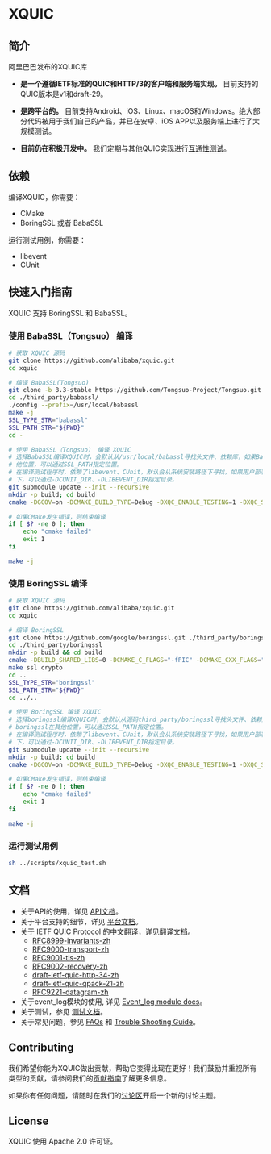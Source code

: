 # XQUIC

## 简介

阿里巴巴发布的XQUIC库

* **是一个遵循IETF标准的QUIC和HTTP/3的客户端和服务端实现。** 目前支持的QUIC版本是v1和draft-29。

* **是跨平台的。** 目前支持Android、iOS、Linux、macOS和Windows。绝大部分代码被用于我们自己的产品，并已在安卓、iOS APP以及服务端上进行了大规模测试。

* **目前仍在积极开发中。** 我们定期与其他QUIC实现进行[互通性测试](https://interop.seemann.io/)。

## 依赖

编译XQUIC，你需要：
* CMake
* BoringSSL 或者 BabaSSL

运行测试用例，你需要：
* libevent
* CUnit

## 快速入门指南

XQUIC 支持 BoringSSL 和 BabaSSL。

### 使用 BabaSSL（Tongsuo） 编译

```bash
# 获取 XQUIC 源码
git clone https://github.com/alibaba/xquic.git
cd xquic

# 编译 BabaSSL(Tongsuo)
git clone -b 8.3-stable https://github.com/Tongsuo-Project/Tongsuo.git ./third_party/babassl
cd ./third_party/babassl/
./config --prefix=/usr/local/babassl
make -j
SSL_TYPE_STR="babassl"
SSL_PATH_STR="${PWD}"
cd -

# 使用 BabaSSL（Tongsuo） 编译 XQUIC
# 选择BabaSSL编译XQUIC时，会默认从/usr/local/babassl寻找头文件、依赖库，如果BabaSSL在其
# 他位置，可以通过SSL_PATH指定位置。
# 在编译测试程序时，依赖了libevent、CUnit，默认会从系统安装路径下寻找，如果用户部署在特定位置
# 下，可以通过-DCUNIT_DIR、-DLIBEVENT_DIR指定目录。
git submodule update --init --recursive
mkdir -p build; cd build
cmake -DGCOV=on -DCMAKE_BUILD_TYPE=Debug -DXQC_ENABLE_TESTING=1 -DXQC_SUPPORT_SENDMMSG_BUILD=1 -DXQC_ENABLE_EVENT_LOG=1 -DXQC_ENABLE_BBR2=1 -DXQC_ENABLE_RENO=1 -DSSL_TYPE=${SSL_TYPE_STR} -DSSL_PATH=${SSL_PATH_STR} ..

# 如果CMake发生错误，则结束编译
if [ $? -ne 0 ]; then
    echo "cmake failed"
    exit 1
fi

make -j
```

### 使用 BoringSSL 编译

```bash
# 获取 XQUIC 源码
git clone https://github.com/alibaba/xquic.git
cd xquic

# 编译 BoringSSL
git clone https://github.com/google/boringssl.git ./third_party/boringssl
cd ./third_party/boringssl
mkdir -p build && cd build
cmake -DBUILD_SHARED_LIBS=0 -DCMAKE_C_FLAGS="-fPIC" -DCMAKE_CXX_FLAGS="-fPIC" ..
make ssl crypto
cd ..
SSL_TYPE_STR="boringssl"
SSL_PATH_STR="${PWD}"
cd ../..

# 使用 BoringSSL 编译 XQUIC
# 选择boringssl编译XQUIC时，会默认从源码third_party/boringssl寻找头文件、依赖库，如果
# boringssl在其他位置，可以通过SSL_PATH指定位置。
# 在编译测试程序时，依赖了libevent、CUnit，默认会从系统安装路径下寻找，如果用户部署在特定位置
# 下，可以通过-DCUNIT_DIR、-DLIBEVENT_DIR指定目录。
git submodule update --init --recursive
mkdir -p build; cd build
cmake -DGCOV=on -DCMAKE_BUILD_TYPE=Debug -DXQC_ENABLE_TESTING=1 -DXQC_SUPPORT_SENDMMSG_BUILD=1 -DXQC_ENABLE_EVENT_LOG=1 -DXQC_ENABLE_BBR2=1 -DXQC_ENABLE_RENO=1 -DSSL_TYPE=${SSL_TYPE_STR} -DSSL_PATH=${SSL_PATH_STR} ..

# 如果CMake发生错误，则结束编译
if [ $? -ne 0 ]; then
    echo "cmake failed"
    exit 1
fi

make -j
```

### 运行测试用例

```bash
sh ../scripts/xquic_test.sh
```

## 文档

* 关于API的使用，详见 [API文档](../../docs/API.md)。
* 关于平台支持的细节，详见 [平台文档](../../docs/Platforms.md)。
* 关于 IETF QUIC Protocol 的中文翻译，详见翻译文档。
    - [RFC8999-invariants-zh](../../docs/translation/rfc8999-invariants-zh.md)
    - [RFC9000-transport-zh](../../docs/translation/rfc9000-transport-zh.md)
    - [RFC9001-tls-zh](../../docs/translation/rfc9001-tls-zh.md)
    - [RFC9002-recovery-zh](../../docs/translation/rfc9002-recovery-zh.md)
    - [draft-ietf-quic-http-34-zh](../../docs/translation/draft-ietf-quic-http-34-zh.md)
    - [draft-ietf-quic-qpack-21-zh](../../docs/translation/draft-ietf-quic-qpack-21-zh.md)
    - [RFC9221-datagram-zh](../../docs/translation/rfc9221-datagram-zh.md)
* 关于event_log模块的使用, 详见 [Event_log module docs](../../docs/docs-zh/Event_log-zh.md)。
* 关于测试，参见 [测试文档](../../docs/docs-zh/Testing-zh.md)。
* 关于常见问题，参见 [FAQs](../../docs/docs-zh/FAQ-zh.md) 和 [Trouble Shooting Guide](../../docs/docs-zh/Troubleshooting-zh.md)。

## Contributing

我们希望你能为XQUIC做出贡献，帮助它变得比现在更好！我们鼓励并重视所有类型的贡献，请参阅我们的[贡献指南](./CONTRIBUTING-zh.md)了解更多信息。

如果你有任何问题，请随时在我们的[讨论区](https://github.com/alibaba/xquic/discussions)开启一个新的讨论主题。

## License

XQUIC 使用 Apache 2.0 许可证。
